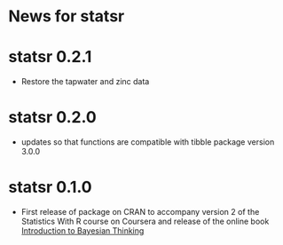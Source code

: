 # News for statsr

# statsr 0.2.1
 
* Restore the tapwater and zinc data
 
# statsr 0.2.0
 
* updates so that functions are compatible with tibble package version 3.0.0

# statsr 0.1.0

* First release of package on CRAN to accompany version 2 of the Statistics With R course on Coursera and release of the online book [Introduction to Bayesian Thinking](https://StatsWithR.github.io/book)